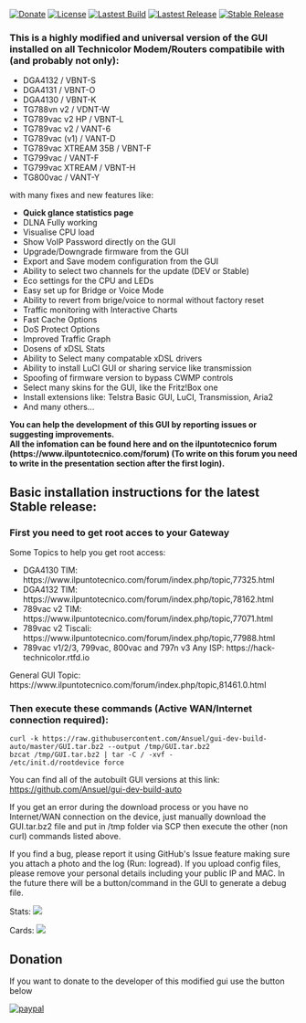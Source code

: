 [![Donate](https://img.shields.io/badge/Donate-PayPal-green.svg)](https://www.paypal.me/AnsuelS) [![License](https://img.shields.io/github/license/Ansuel/tch-nginx-gui.svg?style=flat)](https://github.com/Ansuel/tch-nginx-gui/blob/master/LICENSE) [![Lastest Build](https://img.shields.io/circleci/project/github/Ansuel/tch-nginx-gui.svg?style=flat)](https://circleci.com/gh/Ansuel/tch-nginx-gui/tree/master) [![Lastest Release](https://img.shields.io/github/release/Ansuel/tch-nginx-gui/all.svg?style=flat&label=DEV%20version)](https://github.com/Ansuel/tch-nginx-gui/releases) [![Stable Release](https://img.shields.io/github/release/Ansuel/tch-nginx-gui.svg?style=flat&label=STABLE%20version)](https://github.com/Ansuel/tch-nginx-gui/releases)

<h3><strong>This is a highly modified and universal version of the GUI installed on all Technicolor Modem/Routers compatibile with (and probably not only):</strong></h3>
  <ul>
  <li>DGA4132 / VBNT-S</li>
  <li>DGA4131 / VBNT-O</li>
  <li>DGA4130 / VBNT-K</li>
  <li>TG788vn v2 / VDNT-W</li>
  <li>TG789vac v2 HP / VBNT-L</li>
  <li>TG789vac v2 / VANT-6</li>
  <li>TG789vac (v1) / VANT-D</li>
  <li>TG789vac XTREAM 35B / VBNT-F</li>
  <li>TG799vac / VANT-F</li>
  <li>TG799vac XTREAM / VBNT-H</li>
  <li>TG800vac / VANT-Y</li>
  </ul>
with many fixes and new features like:
<ul>
<li><b>Quick glance statistics page</b></li>
<li>DLNA Fully working</li>
<li>Visualise CPU load</li>
<li>Show VoIP Password directly on the GUI</li>
<li>Upgrade/Downgrade firmware from the GUI</li>
<li>Export and Save modem configuration from the GUI</li>
<li>Ability to select two channels for the update (DEV or Stable)</li>
<li>Eco settings for the CPU and LEDs</li>
<li>Easy set up for Bridge or Voice Mode</li>
<li>Ability to revert from brige/voice to normal without factory reset</li>
<li>Traffic monitoring with Interactive Charts</li>
<li>Fast Cache Options</li>
<li>DoS Protect Options</li>
<li>Improved Traffic Graph</li>
<li>Dosens of xDSL Stats</li>
<li>Ability to Select many compatable xDSL drivers</li>
<li>Ability to install LuCI GUI or sharing service like transmission</li>
<li>Spoofing of firmware version to bypass CWMP controls</li>
<li>Select many skins for the GUI, like the Fritz!Box one</li>
<li>Install extensions like: Telstra Basic GUI, LuCI, Transmission, Aria2</li>
<li>And many others...</li>
</ul>
<p><strong>You can help the development of this GUI by reporting issues or suggesting improvements.</strong><br /><strong>All the infomation can be found here and on the ilpuntotecnico forum (https://www.ilpuntotecnico.com/forum) (To write on this forum you need to write in the presentation section after the first login).</strong></p>

<h2><strong>Basic installation instructions for the latest Stable release:</strong></h2>

<h3><strong>First you need to get root acces to your Gateway</strong></h3>
Some Topics to help you get root access:
<ul>
<li>DGA4130 TIM: https://www.ilpuntotecnico.com/forum/index.php/topic,77325.html</li>
<li>DGA4132 TIM: https://www.ilpuntotecnico.com/forum/index.php/topic,78162.html</li>
<li>789vac v2 TIM: https://www.ilpuntotecnico.com/forum/index.php/topic,77071.html</li>
<li>789vac v2 Tiscali: https://www.ilpuntotecnico.com/forum/index.php/topic,77988.html</li>
<li>789vac v1/2/3, 799vac, 800vac and 797n v3 Any ISP: https://hack-technicolor.rtfd.io</li>
</ul>
General GUI Topic: https://www.ilpuntotecnico.com/forum/index.php/topic,81461.0.html

<h3>Then execute these commands (Active WAN/Internet connection required):</h3>

```
curl -k https://raw.githubusercontent.com/Ansuel/gui-dev-build-auto/master/GUI.tar.bz2 --output /tmp/GUI.tar.bz2
bzcat /tmp/GUI.tar.bz2 | tar -C / -xvf -
/etc/init.d/rootdevice force
```

You can find all of the autobuilt GUI versions at this link: https://github.com/Ansuel/gui-dev-build-auto

If you get an error during the download process or you have no Internet/WAN connection on the device, just manually download the GUI.tar.bz2 file and put in /tmp folder via SCP then execute the other (non curl) commands listed above.

If you find a bug, please report it using GitHub's Issue feature making sure you attach a photo and the log (Run: logread).
If you upload config files, please remove your personal details including your public IP and MAC.
In the future there will be a button/command in the GUI to generate a debug file.

Stats:
<img src="https://i.ibb.co/XjhF629/modemstats.jpg">

Cards:
<img src="https://i.ibb.co/5BDrRnx/odemcards.jpg">

<h2><strong>Donation</strong></h2>

If you want to donate to the developer of this modified gui use the button below

[![paypal](https://www.paypalobjects.com/en_US/i/btn/btn_donateCC_LG.gif)](https://www.paypal.me/AnsuelS)
